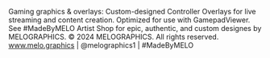 Gaming graphics & overlays: Custom-designed Controller Overlays for live streaming and content creation. Optimized for use with GamepadViewer.
See #MadeByMELO Artist Shop for epic, authentic, and custom designes by MELOGRAPHICS. 
© 2024 MELOGRAPHICS. All rights reserved. 
www.melo.graphics | @melographics1 | #MadeByMELO
